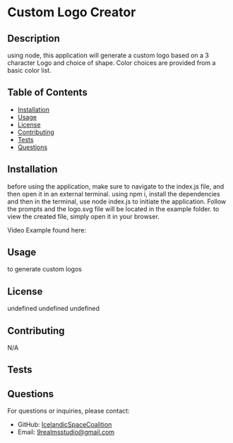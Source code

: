 # Custom Logo Creator

## Description
using node, this application will generate a custom logo based on a 3 character Logo and choice of shape. Color choices are provided from a basic color list.

## Table of Contents
- [Installation](#installation)
- [Usage](#usage)
- [License](#license)
- [Contributing](#contributing)
- [Tests](#tests)
- [Questions](#questions)

## Installation
before using the application, make sure to navigate to the index.js file, and then open it in an external terminal. using npm i, install the dependencies and then in the terminal, use node index.js to initiate the application. Follow the prompts and the logo.svg file will be located in the example folder. to view the created file, simply open it in your browser.

Video Example found here:

## Usage
to generate custom logos

## License
undefined
undefined
undefined

## Contributing
N/A

## Tests


## Questions
For questions or inquiries, please contact:
- GitHub: [IcelandicSpaceCoalition](https://github.com/IcelandicSpaceCoalition)
- Email: 9realmsstudio@gmail.com
